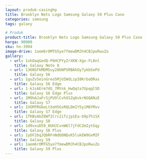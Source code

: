 ```yaml
---
layout: produk-casinghp
title: Brooklyn Nets Logo Samsung Galaxy S9 Plus Case
categories: samsung
tags: galaxy

# Produk
product-title: Brooklyn Nets Logo Samsung Galaxy S9 Plus Case
harga: 90000
sku: hn-3994
image-drive: 1aem6rOMTG5ye7fmewDMJh4CBJpoRwuZo
gallery:
  - url: 1xhOaqGedQ-P6HCPYyZrXKN-Xgx-FL8nl
    title: Galaxy Note 8
  - url: 136NSFkMDMSuy20bNPSRBAhOy7ykb5ePd
    title: Galaxy S6
  - url: 1guZv5einGreo5MjUIWdLzpI0KrboDRas
    title: Galaxy S6 Edge
  - url: 1-k1sAErm7dG_7MYnk_HwQqta7Upqql5D
    title: Galaxy S6 Edge Plus
  - url: 1M9hAJaFrSjPU9lCvhXSZq6vkrNGQANzE
    title: Galaxy S7
  - url: 1VGMfRGbeLtXoH5GsRQLDmIY5yiM6YMvv
    title: Galaxy S7 Edge
  - url: 1TKBvAbZ8WfICrc2iTzjp1Ea-G9p7h1SX
    title: Galaxy S8
  - url: 1d9vxuD59_0UHJCvnW6l7jFdCZmIytGqy
    title: Galaxy S8 Plus
  - url: 1yDF2bqJQbRFnNdbDNQvK5lukEW9GxMIF
    title: Galaxy S9
  - url: 1aem6rOMTG5ye7fmewDMJh4CBJpoRwuZo
    title: Galaxy S9 Plus
---
```

